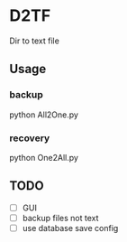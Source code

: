 # D2TF
Dir to text file 

## Usage
### backup
python All2One.py
### recovery
python One2All.py

## TODO
- [ ] GUI  
- [ ] backup files not text
- [ ] use database save config
